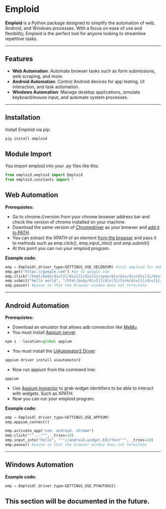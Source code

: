 # Emploid

**Emploid** is a Python package designed to simplify the automation of web, Android, and Windows processes. With a focus on ease of use and flexibility, Emploid is the perfect tool for anyone looking to streamline repetitive tasks.

---

## Features

- **Web Automation**: Automate browser tasks such as form submissions, web scraping, and more.
- **Android Automation**: Control Android devices for app testing, UI interaction, and task automation.
- **Windows Automation**: Manage desktop applications, simulate keyboard/mouse input, and automate system processes.

---

## Installation

Install Emploid via pip:

```python
pip install emploid
```

## Module Import

You import emploid into your .py files like this:

```python
from emploid.emploid import Emploid
from emploid.constants import *
```

## Web Automation
**Prerequistes:**
* Go to chrome://version from your chrome browser address bar and check the version of chrome installed on your machine.
* Download the same version of [Chromedriver](https://googlechromelabs.github.io/chrome-for-testing/) as your browser and [add it to PATH](https://linuxize.com/post/how-to-add-directory-to-path-in-linux/).
* You can extract the XPATH of an element [from the browser](https://stackoverflow.com/questions/3030487/is-there-a-way-to-get-the-xpath-in-google-chrome#:~:text=All%20above%20answers%20are%20correct%20here%20is%20another%20way%20with%20screenshot%20too.) and pass it to methods such as emp.click(), emp.input_into() and emp.submit()
* At this point you can run your emploid program.

**Example code:**
```python
emp = Emploid(_driver_type=SETTINGS_USE_SELENIUM) #init emploid for web
emp.get("https://google.com") #go to google.com
emp.click("/html/body/div[2]/div[2]/div[3]/span/div/div/div/div[3]/div[1]/button[2]/div") #click on popup accept button
emp.submit("hello world", "/html/body/div[1]/div[3]/form/div[1]/div[1]/div[1]/div/div[2]/textarea") #search for the string "hello world"
emp.pause() #pause so that the browser window does not terminate
```
---

## Android Automation
**Prerequistes:**
* Download an emulator that allows adb connection like [MeMu](https://www.memuplay.com/download.html).
* You must install [Appium server](https://appium.io/docs/en/2.0/quickstart/install/)
```javascript
npm i --location=global appium
```
* You must install the [UiAutomator2 Driver](https://appium.io/docs/en/2.0/quickstart/uiauto2-driver/)
```javascript
appium driver install uiautomator2
```
* Now run appium from the command line:
```javascript
appium
```
* Use [Appium Inspector](https://github.com/appium/appium-inspector/releases) to grab widget identifiers to be able to interact with widgets. Such as XPATH.
* Now you can run your emploid program.

**Example code:**
```python
emp = Emploid(_driver_type=SETTINGS_USE_APPIUM)
emp.appium_connect()

emp.activate_app("com. android. chrome")
emp.click("""...""", _tries=10)
emp.input_into("hello", """//android.widget.EditText""", _tries=10)
emp.pause() #pause so that the browser window does not terminate
```
---

## Windows Automation
**Example code:**
```python
emp = Emploid(_driver_type=SETTINGS_USE_PYAUTOGUI)
```
This section will be documented in the future.
---


